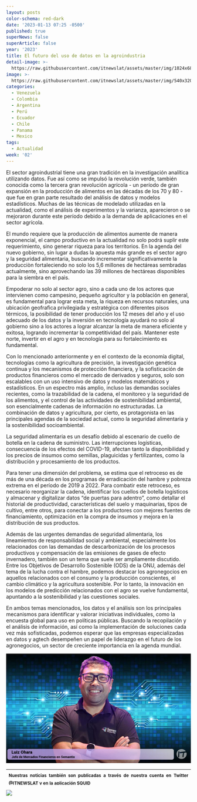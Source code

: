 ```yaml
---
layout: posts
color-schema: red-dark
date: '2023-01-13 07:25 -0500'
published: true
superNews: false
superArticle: false
year: '2023'
title: El futuro del uso de datos en la agroindustria
detail-image: >-
  https://raw.githubusercontent.com/itnewslat/assets/master/img/1024x680/Luiz-Ohara-g.jpg
image: >-
  https://raw.githubusercontent.com/itnewslat/assets/master/img/540x320/Luiz-Ohara-p.jpg
categories:
  - Venezuela
  - Colombia
  - Argentina
  - Perú
  - Ecuador
  - Chile
  - Panama
  - Mexico
tags:
  - Actualidad
week: '02'
---
```

El sector agroindustrial tiene una gran tradición en la investigación analítica utilizando datos. Fue así como se impulsó la revolución verde, también conocida como la tercera gran revolución agrícola - un período de gran expansión en la producción de alimentos en las décadas de los 70 y 80 - que fue en gran parte resultado del análisis de datos y modelos estadísticos. Muchas de las técnicas de modelado utilizadas en la actualidad, como el análisis de experimentos y la varianza, aparecieron o se mejoraron durante este período debido a la demanda de aplicaciones en el sector agrícola. 
 
El mundo requiere que la producción de alimentos aumente de manera exponencial, el campo productivo en la actualidad no solo podrá suplir este requerimiento, sino generar riqueza para los territorios.  En la agenda del nuevo gobierno, sin lugar a dudas la apuesta más grande es el sector agro y la seguridad alimentaria, buscando incrementar significativamente la producciòn fortaleciendo no solo los 5,6 millones de hectáreas sembradas actualmente, sino aprovechando las 39 millones de hectáreas disponibles para la siembra en el paìs. 
 
Empoderar no solo al sector agro, sino a cada uno de los actores que intervienen como campesino, pequeño agricultor y la población en general, es fundamental para lograr esta meta, la riqueza en recursos naturales, una ubicación geofrafìca privilegiada y estratégica con diferentes pisos térmicos, la posibilidad de tener producción los 12 meses del año y el uso adecuado de los datos y la inversión en tecnología ayudará no solo al gobierno sino a los actores a lograr alcanzar la meta de manera eficiente y exitosa, logrando incrementar la competitividad del país. Mantener este norte, invertir en el  agro y  en tecnología para su fortalecimiento es fundamental. 
 
Con lo  mencionado anteriormente y en el contexto de la economía digital, tecnologías como la agricultura de precisión, la investigación genética continua y los mecanismos de protección financiera, y la sofisticación de productos financieros como el mercado de derivados y seguros, solo son escalables con un uso intensivo de datos y modelos matemáticos y estadísticos. En un espectro más amplio, incluso las demandas sociales recientes, como la trazabilidad de la cadena, el monitoreo y la seguridad de los alimentos, y el control de las actividades de sostenibilidad ambiental, son esencialmente cadenas de información no estructuradas. La combinación de datos y agricultura, por cierto, es protagonista en las principales agendas de la sociedad actual, como la seguridad alimentaria y la sostenibilidad socioambiental. 
 
La seguridad alimentaria es un desafío debido al escenario de cuello de botella en la cadena de suministro. Las interrupciones logísticas, consecuencia de los efectos del COVID-19, afectan tanto la disponibilidad y los precios de insumos como semillas, plaguicidas y fertilizantes, como la distribución y procesamiento de los productos. 
 
Para tener una dimensión del problema, se estima que el retroceso es de más de una década en los programas de erradicación del hambre y pobreza extrema en el período de 2019 a 2022. Para combatir este retroceso, es necesario reorganizar la cadena, identificar los cuellos de botella logísticos y almacenar y digitalizar datos “de puertas para adentro”, como detallar el historial de productividad, características del suelo y maquinarias, tipos de cultivo, entre otros, para conectar a los productores con mejores fuentes de financiamiento, optimización en la compra de insumos y mejora en la distribución de sus productos.
 
Además de las urgentes demandas de seguridad alimentaria, los lineamientos de responsabilidad social y ambiental, especialmente los relacionados con las demandas de descarbonización de los procesos productivos y compensación de las emisiones de gases de efecto invernadero, también son un tema que suele ser ampliamente discutido. Entre los Objetivos de Desarrollo Sostenible (ODS) de la ONU, además del tema de la lucha contra el hambre, podemos destacar los agronegocios en aquellos relacionados con el consumo y la producción conscientes, el cambio climático y la agricultura sostenible. Por lo tanto, la innovación en los modelos de predicción relacionados con el agro se vuelve fundamental, apuntando a la sostenibilidad y las cuestiones sociales.
 
En ambos temas mencionados, los datos y el análisis son los principales mecanismos para identificar y valorar iniciativas individuales, como la encuesta global para uso en políticas públicas. Buscando la recopilación y el análisis de información, así como la implementación de soluciones cada vez más sofisticadas, podemos esperar que las empresas especializadas en datos y agtech desempeñen un papel de liderazgo en el futuro de los agronegocios, un sector de creciente importancia en la agenda mundial.

![](https://raw.githubusercontent.com/itnewslat/assets/master/img/540x320/Luiz-Ohara-p.jpg)

<table style="height: 42px;" width="569">
<tbody>
<tr>
<td style="text-align: justify;"><sub><strong>Nuestras noticias también son publicadas a través de nuestra cuenta en Twitter <a href="https://twitter.com/itnewslat?lang=es">@ITNEWSLAT</a> y en la aplicación <a href="https://squidapp.co/en/">SQUID</a></strong></sub></td>
</tr>
</tbody>
</table>

<img src="https://tracker.metricool.com/c3po.jpg?hash=56f88a41e39ab42c063cc51676587a04"/>